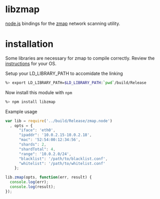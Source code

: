 # libzmap
[node.js](http://nodejs.org) bindings for the [zmap](https://zmap.io/) network scanning utility.

# installation
Some libraries are necessary for zmap to compile correctly.
Review the [instructions](https://github.com/jas-/libzmap/wiki/Installation) for your OS.

Setup your LD_LIBRARY_PATH to accomidate the linking

```sh
%> export LD_LIBRARY_PATH=$LD_LIBRARY_PATH:`pwd`/build/Release
```

Now install this module with `npm`

```sh
%> npm install libzmap
```

Example usage

```javascript
var lib = require('../build/Release/zmap.node')
  , opts = {
      "iface": 'eth0',
      "ipaddr": '10.0.2.15-10.0.2.18',
      "mac": '52:54:00:12:34:56',
      "shards": 2,
      "shardTotal": 4,
      "range": '10.0.2.0/24',
      "blacklist": '/path/to/blacklist.conf',
      "whitelist": '/path/to/whitelist.conf'
    };

lib.zmap(opts, function(err, result) {
  console.log(err);
  console.log(result);
});
```
